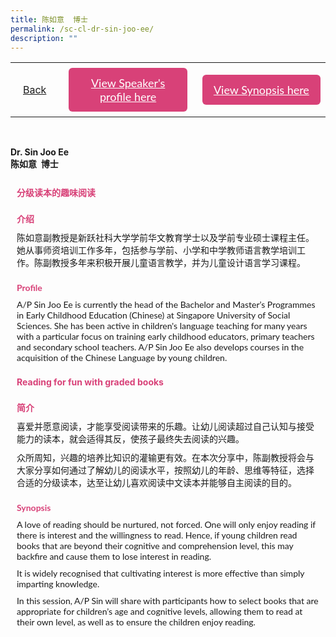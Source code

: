 ```yaml
---
title: 陈如意  博士
permalink: /sc-cl-dr-sin-joo-ee/
description: ""
---
```

<style>
  .video-container {
  position: relative;
  width: 100%;
  overflow: hidden;
  padding-top: 56.25%; 
}
.responsive-iframe {
  position: absolute;
  top: 0;
  left: 0;
  bottom: 0;
  right: 0;
  width: 100%;
  height: 100%;
  border: none;
}
.btntop {
    position: fixed;
    float: right;
    bottom: 20px;
    right: 80px;
    z-index: 99;
    boder: none;
    background-color: #3bb9ff;
    cursor: pointer;
    padding: 15px;
    boder-radius: 4px;
    color: #fff;
    font-weight: 600;
}
    .btn1,.btn2{
      font-size: 18px;
    font-family: Lato,sans-serif;
    background-color: #d84178;
    padding: 13px 13px;
    border-radius: 6px;
    text-align: center;
    display: block;
    margin-left: 8px;
  }
  @media only screen and (max-width: 600px){ 
  .btn1,.btn2{
   margin-left: -6px;
    padding: 1px 8px;
  }
  }
   .btn1:hover {
background-color: lightgrey;!important;
}
 .btn2:hover {
background-color: lightgrey;!important;
}
.content a {
margin-bottom:0rem;
text-decoration:none;
}
  img {
height:auto;
max-width:100%;
}
</style>


<table>
  <tbody><tr>   
        <td style="border: none;
  text-align: left;padding: 20px;">
<a href="/chinese-session">Back</a>
</td>
    <td style="border: none;
  text-align: left;padding: 8px;width: 43%;"> <a href="#C1" class="btn1" style="color:#fff;">View Speaker's profile here</a> </td>
    <td style="border: none;
  text-align: left;padding: 8px;width: 43%;">
      <a href="#C2" class="btn2" style="color:#fff;">  View Synopsis here</a>
    </td>
    </tr>
</tbody></table><br>

 <p> <strong>Dr. Sin Joo Ee</strong><br>
 <strong>陈如意 &nbsp;博士</strong></p>
  <h4 style="padding-top:12px;margin:10px;color:#d84178;">分级读本的趣味阅读</h4>
<h4 id="C1" style="padding-top:12px;margin:10px;color:#d84178;font-family:Lato,sans-serif;">介绍</h4>
<p style="margin:10px;font-family: Lato,sans-serif;">
陈如意副教授是新跃社科大学学前华文教育学士以及学前专业硕士课程主任。她从事师资培训工作多年，包括参与学前、小学和中学教师语言教学培训工作。陈副教授多年来积极开展儿童语言教学，并为儿童设计语言学习课程。</p>
	
 <h4 id="C1" style="padding-top:12px;margin:10px;color:#d84178;font-family:Lato,sans-serif;">Profile</h4>

<p style="margin:10px;font-family: Lato,sans-serif;">
A/P Sin Joo Ee is currently the head of the Bachelor and Master’s Programmes in Early Childhood Education (Chinese) at&nbsp;Singapore University of Social Sciences. She has been active in children's language teaching for many years with a particular focus on training early childhood educators, primary teachers and secondary school teachers. A/P Sin Joo Ee also develops courses in the acquisition of the Chinese Language by young children.
</p>

<h4 style="padding-top:12px;margin:10px;color:#d84178;">Reading for fun with graded books</h4>

<h4 id="C2" style="padding-top:12px;margin:10px;color:#d84178;font-family:Lato,sans-serif;">简介</h4> 
<p style="margin:10px;font-family: Lato,sans-serif;">
喜爱并愿意阅读，才能享受阅读带来的乐趣。让幼儿阅读超过自己认知与接受能力的读本，就会适得其反，使孩子最终失去阅读的兴趣。</p><p style="margin:10px;font-family: Lato,sans-serif;">
众所周知，兴趣的培养比知识的灌输更有效。在本次分享中，陈副教授将会与大家分享如何通过了解幼儿的阅读水平，按照幼儿的年龄、思维等特征，选择合适的分级读本，达至让幼儿喜欢阅读中文读本并能够自主阅读的目的。</p>
	
<h4 id="C2" style="padding-top:12px;margin:10px;color:#d84178;font-family:Lato,sans-serif;">Synopsis</h4> 
<p style="margin:10px;font-family: Lato,sans-serif;">
A love of reading should be nurtured, not forced. One will only enjoy reading if there is interest and the willingness to read. Hence, if young children read books that are beyond their cognitive and comprehension level, this may backfire and cause them to lose interest in reading.</p><p style="margin:10px;font-family: Lato,sans-serif;">
It is widely recognised that cultivating interest is more effective than simply imparting knowledge.</p><p style="margin:10px;font-family: Lato,sans-serif;">
In this session, A/P Sin will share with participants how to select books that are appropriate for children’s age and cognitive levels, allowing them to read at their own level, as well as to ensure the children enjoy reading.</p>